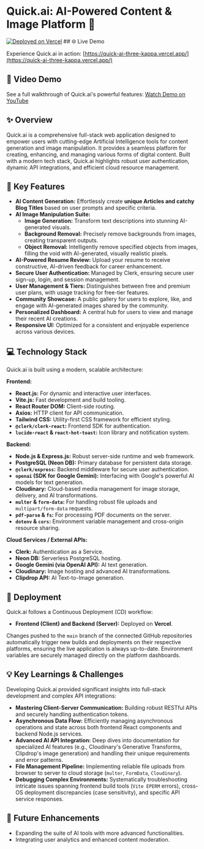 # Quick.ai: AI-Powered Content & Image Platform 🚀

[![Deployed on Vercel](https://vercel.com/button)](https://quick-ai-three-kappa.vercel.app/) ## 🌐 Live Demo

Experience Quick.ai in action: [https://quick-ai-three-kappa.vercel.app/](https://quick-ai-three-kappa.vercel.app/)

## 🎥 Video Demo

See a full walkthrough of Quick.ai's powerful features: [Watch Demo on YouTube](https://youtu.be/tH8ioPNpeZI?si=b8n18bMVXsBBlP87)

## ✨ Overview

Quick.ai is a comprehensive full-stack web application designed to empower users with cutting-edge Artificial Intelligence tools for content generation and image manipulation. It provides a seamless platform for creating, enhancing, and managing various forms of digital content. Built with a modern tech stack, Quick.ai highlights robust user authentication, dynamic API integrations, and efficient cloud resource management.

## 🌟 Key Features

* **AI Content Generation:** Effortlessly create **unique Articles and catchy Blog Titles** based on user prompts and specific criteria.
* **AI Image Manipulation Suite:**
    * **Image Generation:** Transform text descriptions into stunning AI-generated visuals.
    * **Background Removal:** Precisely remove backgrounds from images, creating transparent outputs.
    * **Object Removal:** Intelligently remove specified objects from images, filling the void with AI-generated, visually realistic pixels.
* **AI-Powered Resume Review:** Upload your resume to receive constructive, AI-driven feedback for career enhancement.
* **Secure User Authentication:** Managed by Clerk, ensuring secure user sign-up, login, and session management.
* **User Management & Tiers:** Distinguishes between free and premium user plans, with usage tracking for free-tier features.
* **Community Showcase:** A public gallery for users to explore, like, and engage with AI-generated images shared by the community.
* **Personalized Dashboard:** A central hub for users to view and manage their recent AI creations.
* **Responsive UI:** Optimized for a consistent and enjoyable experience across various devices.

## 💻 Technology Stack

Quick.ai is built using a modern, scalable architecture:

**Frontend:**
* **React.js:** For dynamic and interactive user interfaces.
* **Vite.js:** Fast development and build tooling.
* **React Router DOM:** Client-side routing.
* **Axios:** HTTP client for API communication.
* **Tailwind CSS:** Utility-first CSS framework for efficient styling.
* **`@clerk/clerk-react`:** Frontend SDK for authentication.
* **`lucide-react` & `react-hot-toast`:** Icon library and notification system.

**Backend:**
* **Node.js & Express.js:** Robust server-side runtime and web framework.
* **PostgreSQL (Neon DB):** Primary database for persistent data storage.
* **`@clerk/express`:** Backend middleware for secure user authentication.
* **`openai` (SDK for Google Gemini):** Interfacing with Google's powerful AI models for text generation.
* **Cloudinary:** Cloud-based media management for image storage, delivery, and AI transformations.
* **`multer` & `form-data`:** For handling robust file uploads and `multipart/form-data` requests.
* **`pdf-parse` & `fs`:** For processing PDF documents on the server.
* **`dotenv` & `cors`:** Environment variable management and cross-origin resource sharing.

**Cloud Services / External APIs:**
* **Clerk:** Authentication as a Service.
* **Neon DB:** Serverless PostgreSQL hosting.
* **Google Gemini (via OpenAI API):** AI text generation.
* **Cloudinary:** Image hosting and advanced AI transformations.
* **Clipdrop API:** AI Text-to-Image generation.

## 🚀 Deployment

Quick.ai follows a Continuous Deployment (CD) workflow:

* **Frontend (Client) and Backend (Server):** Deployed on **Vercel**.

Changes pushed to the `main` branch of the connected GitHub repositories automatically trigger new builds and deployments on their respective platforms, ensuring the live application is always up-to-date. Environment variables are securely managed directly on the platform dashboards.

## 💡 Key Learnings & Challenges

Developing Quick.ai provided significant insights into full-stack development and complex API integrations:

* **Mastering Client-Server Communication:** Building robust RESTful APIs and securely handling authentication tokens.
* **Asynchronous Data Flow:** Efficiently managing asynchronous operations and state across both frontend React components and backend Node.js services.
* **Advanced AI API Integration:** Deep dives into documentation for specialized AI features (e.g., Cloudinary's Generative Transforms, Clipdrop's image generation) and handling their unique requirements and error patterns.
* **File Management Pipeline:** Implementing reliable file uploads from browser to server to cloud storage (`multer`, `FormData`, `Cloudinary`).
* **Debugging Complex Environments:** Systematically troubleshooting intricate issues spanning frontend build tools (`Vite EPERM` errors), cross-OS deployment discrepancies (case sensitivity), and specific API service responses.

## 🔮 Future Enhancements

* Expanding the suite of AI tools with more advanced functionalities.
* Integrating user analytics and enhanced content moderation.
